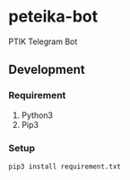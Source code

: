 # peteika-bot
PTIK Telegram Bot

## Development
### Requirement
1. Python3
2. Pip3

### Setup
```bash
pip3 install requirement.txt
```

